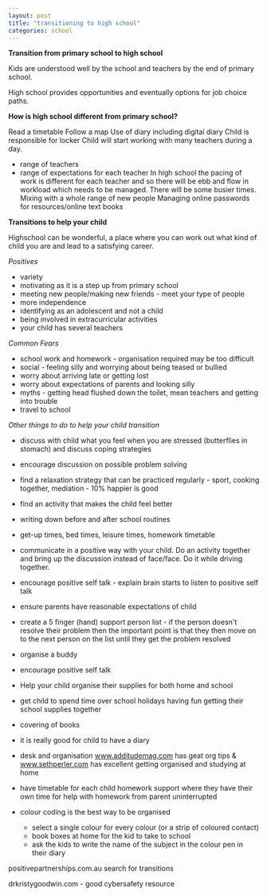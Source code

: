```yaml
---
layout: post
title: "transitioning to high school"
categories: school
---
```


**Transition from primary school to high school**

Kids are understood well by the school and teachers by the end of primary school.

High school provides opportunities and eventually options for job choice paths.

**How is high school different from primary school?**

Read a timetable
Follow a map
Use of diary including digital diary
Child is responsible for locker
Child will start working with many teachers during a day.
 - range of teachers
 - range of expectations for each teacher
In high school the pacing of work is different for each teacher and so there will be ebb and flow in workload which needs to be managed.  There will be some busier times.
Mixing with a whole range of new people
Managing online passwords for resources/online text books

**Transitions to help your child**

Highschool can be wonderful, a place where you can work out what kind of child you are and lead to a satisfying career.

*Positives*

- variety
- motivating as it is a step up from primary school
- meeting new people/making new friends - meet your type of people
- more independence
- identifying as an adolescent and not a child
- being involved in extracurricular activities
- your child has several teachers

*Common Fears*

- school work and homework - organisation required may be too difficult
- social - feeling silly and worrying about being teased or bullied
- worry about arriving late or getting lost
- worry about expectations of parents and looking silly
- myths - getting head flushed down the toilet, mean teachers and getting into trouble
- travel to school

*Other things to do to help your child transition*

- discuss with child what you feel when you are stressed (butterflies in stomach) and discuss coping strategies
- encourage discussion on possible problem solving
- find a relaxation strategy that can be practiced regularly - sport, cooking together, mediation - 10% happier is good
- find an activity that makes the child feel better
- writing down before and after school routines
- get-up times, bed times, leisure times, homework timetable

- communicate in a positive way with your child.  Do an activity together and bring up the discussion instead of face/face.  Do it while driving together.
- encourage positive self talk - explain brain starts to listen to positive self talk
- ensure parents have reasonable expectations of child
- create a 5 finger (hand) support person list - if the person doesn't resolve their problem then the important point is that they then move on to the next person on the list until they get the problem resolved
- organise a buddy
- encourage positive self talk

- Help your child organise their supplies for both home and school
- get child to spend time over school holidays having fun getting their school supplies together
- covering of books
- it is really good for child to have a diary

- desk and organisation www.additudemag.com has geat org tips & www.sethperler.com has excellent getting organised and studying at home
- have timetable for each child homework support where they have their own time for help with homework from parent uninterrupted
- colour coding is the best way to be organised
  - select a single colour for every colour (or a strip of coloured contact)
  - book boxes at home for the kid to take to school
  - ask the kids to write the name of the subject in the colour pen in their diary

positivepartnerships.com.au  search for transitions

drkristygoodwin.com  - good cybersafety resource
